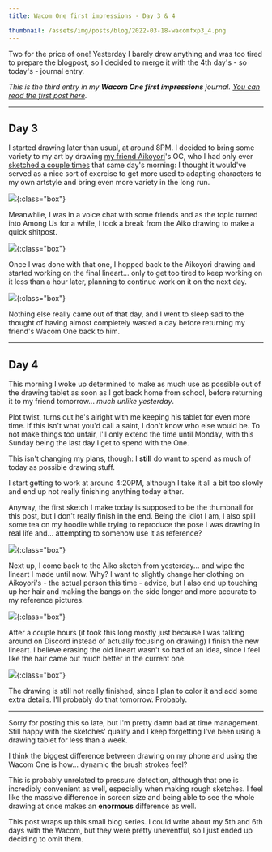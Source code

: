 ```yaml
---
title: Wacom One first impressions - Day 3 & 4

thumbnail: /assets/img/posts/blog/2022-03-18-wacomfxp3_4.png
---
```

Two for the price of one!
Yesterday I barely drew anything and was too tired to prepare the blogpost, so I decided to merge it with the 4th day's - so today's - journal entry.

*This is the third entry in my **Wacom One first impressions** journal. [You can read the first post here](/blog/2022-03-15-wacomfxp1).*

---

## Day 3
I started drawing later than usual, at around 8PM. I decided to bring some variety to my art by drawing [my friend Aikoyori](https://twitter.com/Aikoyori)'s OC, who I had only ever [sketched a couple times](/artwork/2022-03-19-miscaiko) that same day's morning: I thought it would've served as a nice sort of exercise to get more used to adapting characters to my own artstyle and bring even more variety in the long run.

![](/assets/img/posts/blog/2022-03-18-wacomfxp3_1.png){:class="box"}

Meanwhile, I was in a voice chat with some friends and as the topic turned into Among Us for a while, I took a break from the Aiko drawing to make a quick shitpost.

![](/assets/img/posts/blog/2022-03-18-wacomfxp3_2.png){:class="box"}

Once I was done with that one, I hopped back to the Aikoyori drawing and started working on the final lineart... only to get too tired to keep working on it less than a hour later, planning to continue work on it on the next day.

![](/assets/img/posts/blog/2022-03-18-wacomfxp3_3.png){:class="box"}

Nothing else really came out of that day, and I went to sleep sad to the thought of having almost completely wasted a day before returning my friend's Wacom One back to him.

---

## Day 4
This morning I woke up determined to make as much use as possible out of the drawing tablet as soon as I got back home from school, before returning it to my friend tomorrow... *much unlike yesterday*.

Plot twist, turns out he's alright with me keeping his tablet for even more time.
If this isn't what you'd call a saint, I don't know who else would be.
To not make things too unfair, I'll only extend the time until Monday, with this Sunday being the last day I get to spend with the One.

This isn't changing my plans, though: I **still** do want to spend as much of today as possible drawing stuff.

I start getting to work at around 4:20PM, although I take it all a bit too slowly and end up not really finishing anything today either.

Anyway, the first sketch I make today is supposed to be the thumbnail for this post, but I don't really finish in the end.
Being the idiot I am, I also spill some tea on my hoodie while trying to reproduce the pose I was drawing in real life and... attempting to somehow use it as reference?

![](/assets/img/posts/blog/2022-03-18-wacomfxp3_4.png){:class="box"}

Next up, I come back to the Aiko sketch from yesterday... and wipe the lineart I made until now.
Why? I want to slightly change her clothing on Aikoyori's - the actual person this time - advice, but I also end up touching up her hair and making the bangs on the side longer and more accurate to my reference pictures.

![](/assets/img/posts/blog/2022-03-18-wacomfxp3_5.png){:class="box"}

After a couple hours (it took this long mostly just because I was talking around on Discord instead of actually focusing on drawing) I finish the new lineart.
I believe erasing the old lineart wasn't so bad of an idea, since I feel like the hair came out much better in the current one.

![](/assets/img/posts/blog/2022-03-18-wacomfxp3_6.png){:class="box"}

The drawing is still not really finished, since I plan to color it and add some extra details. I'll probably do that tomorrow. Probably.

---

Sorry for posting this so late, but I'm pretty damn bad at time management.
Still happy with the sketches' quality and I keep forgetting I've been using a drawing tablet for less than a week.

I think the biggest difference between drawing on my phone and using the Wacom One is how... dynamic the brush strokes feel?

This is probably unrelated to pressure detection, although that one is incredibly convenient as well, especially when making rough sketches.
I feel like the massive difference in screen size and being able to see the whole drawing at once makes an **enormous** difference as well.

This post wraps up this small blog series. I could write about my 5th and 6th days with the Wacom, but they were pretty uneventful, so I just ended up deciding to omit them.
